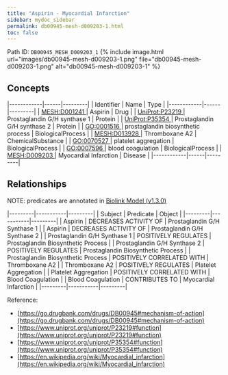 ```yaml
---
title: "Aspirin - Myocardial Infarction"
sidebar: mydoc_sidebar
permalink: db00945-mesh-d009203-1.html
toc: false 
---
```



Path ID: `DB00945_MESH_D009203_1`
{% include image.html url="images/db00945-mesh-d009203-1.png" file="db00945-mesh-d009203-1.png" alt="db00945-mesh-d009203-1" %}

## Concepts

|------------|------|---------|
| Identifier | Name | Type    |
|------------|------|---------|
| <a href="https://identifiers.org/MESH:D001241">MESH:D001241 </a> | Aspirin | Drug |
| <a href="https://identifiers.org/UniProt:P23219">UniProt:P23219 </a> | Prostaglandin G/H synthase 1 | Protein |
| <a href="https://identifiers.org/UniProt:P35354">UniProt:P35354 </a> | Prostaglandin G/H synthase 2 | Protein |
| <a href="https://identifiers.org/GO:0001516">GO:0001516 </a> | prostaglandin biosynthetic process | BiologicalProcess |
| <a href="https://identifiers.org/MESH:D013928">MESH:D013928 </a> | Thromboxane A2 | ChemicalSubstance |
| <a href="https://identifiers.org/GO:0070527">GO:0070527 </a> | platelet aggregation | BiologicalProcess |
| <a href="https://identifiers.org/GO:0007596">GO:0007596 </a> | blood coagulation | BiologicalProcess |
| <a href="https://identifiers.org/MESH:D009203">MESH:D009203 </a> | Myocardial Infarction | Disease |
|------------|------|---------|

## Relationships


NOTE: predicates are annotated in <a href="https://github.com/biolink/biolink-model/releases/tag/v1.3.0">Biolink Model (v1.3.0)</a>

|---------|-----------|---------|
| Subject | Predicate | Object  |
|---------|-----------|---------|
| Aspirin | DECREASES ACTIVITY OF | Prostaglandin G/H Synthase 1 |
| Aspirin | DECREASES ACTIVITY OF | Prostaglandin G/H Synthase 2 |
| Prostaglandin G/H Synthase 1 | POSITIVELY REGULATES | Prostaglandin Biosynthetic Process |
| Prostaglandin G/H Synthase 2 | POSITIVELY REGULATES | Prostaglandin Biosynthetic Process |
| Prostaglandin Biosynthetic Process | POSITIVELY CORRELATED WITH | Thromboxane A2 |
| Thromboxane A2 | POSITIVELY REGULATES | Platelet Aggregation |
| Platelet Aggregation | POSITIVELY CORRELATED WITH | Blood Coagulation |
| Blood Coagulation | CONTRIBUTES TO | Myocardial Infarction |
|---------|-----------|---------|

Reference: 
  - [https://go.drugbank.com/drugs/DB00945#mechanism-of-action](https://go.drugbank.com/drugs/DB00945#mechanism-of-action)
  - [https://www.uniprot.org/uniprot/P23219#function](https://www.uniprot.org/uniprot/P23219#function)
  - [https://www.uniprot.org/uniprot/P35354#function](https://www.uniprot.org/uniprot/P35354#function)
  - [https://en.wikipedia.org/wiki/Myocardial_infarction](https://en.wikipedia.org/wiki/Myocardial_infarction)
